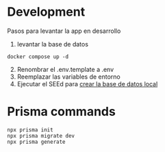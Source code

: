 # Development 
Pasos para levantar la app en desarrollo 

1. levantar la base de datos 
```
docker compose up -d
```
2. Renombrar el .env.template a .env
3. Reemplazar las variables de entorno 
4. Ejecutar el SEEd para [crear la base de datos local ](localhost:3000/api/seed)

# Prisma commands 
```
npx prisma init
npx prisma migrate dev
npx prisma generate
```

